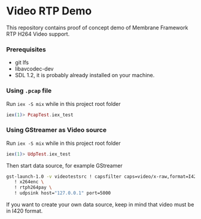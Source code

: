 # Video RTP Demo

This repository contains proof of concept demo of Membrane Framework RTP H264 Video support.

### Prerequisites

- git lfs
- libavcodec-dev
- SDL 1.2, it is probably already installed on your machine.

### Using `.pcap` file

Run `iex -S mix` while in this project root folder

```elixir
iex(1)> PcapTest.iex_test
```

### Using GStreamer as Video source

Run `iex -S mix` while in this project root folder

```elixir
iex(1)> UdpTest.iex_test
```

Then start data source, for example GStreamer

```bash
gst-launch-1.0 -v videotestsrc ! capsfilter caps=video/x-raw,format=I420 \
   ! x264enc \
   ! rtph264pay \
   ! udpsink host="127.0.0.1" port=5000

```

If you want to create your own data source, keep in mind that video must be in I420 format.
